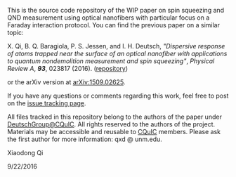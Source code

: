 This is the source code repository of the WIP paper on spin squeezing and QND measurement using optical nanofibers with particular focus on a Faraday interaction protocol.
You can find the previous paper on a similar topic:

X. Qi, B. Q. Baragiola, P. S. Jessen, and I. H. Deutsch, *"Dispersive response of atoms trapped near the surface of an optical nanofiber with applications to quantum nondemolition measurement and spin squeezing"*, *Physical Review A*, ***93***, 023817 (2016). ([repository](https://github.com/CQuIC/NanofiberPaper2014/))

or the arXiv version at [arXiv:1509.02625](http://arxiv.org/abs/1509.02625).

If you have any questions or comments regarding this work, feel free to post on the [issue tracking page](https://github.com/CQuIC/FaradayProtocol/issues).

All files tracked in this repository belong to the authors of the paper under [DeutschGroup@CQuIC](http://cquic.org/deutsch-group).
All rights reserved to the authors of the project. Materials may be accessible and reusable to [CQuIC](http://cquic.unm.edu) members.
Please ask the first author for more information: qxd @ unm.edu.

Xiaodong Qi

9/22/2016
